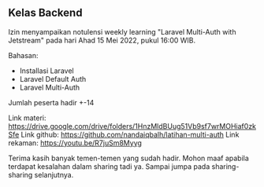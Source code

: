 ## Kelas Backend

Izin menyampaikan notulensi weekly learning "Laravel Multi-Auth with Jetstream" pada hari Ahad 15 Mei 2022, pukul 16:00 WIB. 

Bahasan: 
- Installasi Laravel
- Laravel Default Auth
- Laravel Multi-Auth

Jumlah peserta hadir +-14

Link materi: https://drive.google.com/drive/folders/1HnzMldBUug51Vb9sf7wrMOHiaf0zkSfe
Link github: https://github.com/nandaiqbalh/latihan-multi-auth
Link rekaman: https://youtu.be/R7juSm8Myyg

Terima kasih banyak temen-temen yang sudah hadir. Mohon maaf apabila terdapat kesalahan dalam sharing tadi ya. Sampai jumpa pada sharing-sharing selanjutnya. 
